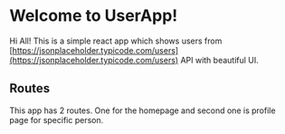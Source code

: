 # Welcome to UserApp!

Hi All! This is a simple react app which shows users from [https://jsonplaceholder.typicode.com/users](https://jsonplaceholder.typicode.com/users) API with beautiful UI.


## Routes

This app has 2 routes. One for the homepage and second one is profile page for specific person.
